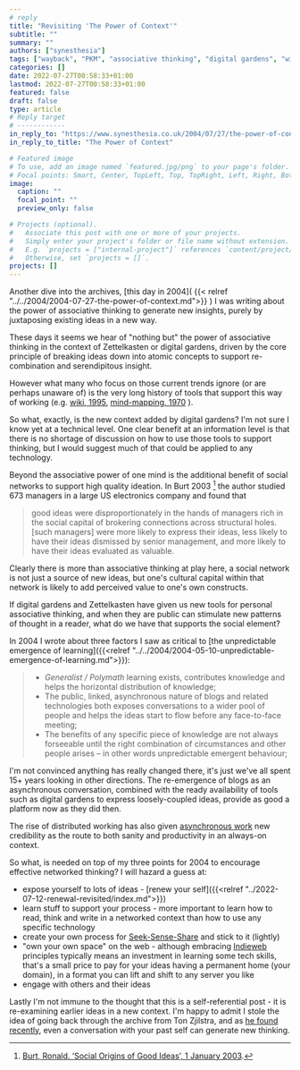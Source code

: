 ```yaml
---
# reply
title: "Revisiting 'The Power of Context'"
subtitle: ""
summary: ""
authors: ["synesthesia"]
tags: ["wayback", "PKM", "associative thinking", "digital gardens", "wiki"]
categories: []
date: 2022-07-27T00:58:33+01:00
lastmod: 2022-07-27T00:58:33+01:00
featured: false
draft: false
type: article
# Reply target
# ------------
in_reply_to: "https://www.synesthesia.co.uk/2004/07/27/the-power-of-context/"
in_reply_to_title: "The Power of Context"

# Featured image
# To use, add an image named `featured.jpg/png` to your page's folder.
# Focal points: Smart, Center, TopLeft, Top, TopRight, Left, Right, BottomLeft, Bottom, BottomRight.
image:
  caption: ""
  focal_point: ""
  preview_only: false

# Projects (optional).
#   Associate this post with one or more of your projects.
#   Simply enter your project's folder or file name without extension.
#   E.g. `projects = ["internal-project"]` references `content/project/deep-learning/index.md`.
#   Otherwise, set `projects = []`.
projects: []
---
```

Another dive into the archives, [this day in 2004]( {{< relref "../../2004/2004-07-27-the-power-of-context.md">}}  ) I was writing about the power of associative thinking to generate new insights, purely by juxtaposing existing ideas in a new way.

These days it seems we hear of "nothing but" the power of associative thinking in the context of Zettelkasten or digital gardens, driven by the core principle of breaking ideas down into atomic concepts to support re-combination and serendipitous insight.  

However what many who focus on those current trends ignore (or are perhaps unaware of) is the very long history of tools that support this way of working (e.g. [wiki, 1995](https://en.wikipedia.org/wiki/Wiki), [mind-mapping, 1970](https://www.tonybuzan.edu.sg/about/mind-maps/#:~:text=Originated%20in%201970%20by%20Tony,use%20their%20brains%20more%20effectively.) ).

So what, exactly, is the new context added by digital gardens? I'm not sure I know yet at a technical level. One clear benefit at an information level is that there is no shortage of discussion on how to use those tools to support thinking, but I would suggest much of that could be applied to any technology.

Beyond the associative power of one mind is the additional benefit of social networks to support high quality ideation. In Burt 2003 [^Burt 2003] the author studied 673 managers in a large US electronics company and found that 
>good ideas were disproportionately in the hands of managers rich in the social capital of brokering connections across structural holes. [such managers] were more likely to express their ideas, less likely to have their ideas dismissed by senior management, and more likely to have their ideas evaluated as valuable.

Clearly there is more than associative thinking at play here, a social network is not just a source of new ideas, but one's cultural capital within that network is likely to add perceived value to one's own constructs.

If digital gardens and Zettelkasten have given us new tools for personal associative thinking, and when they are public can stimulate new patterns of thought in a reader, what do we have that supports the social element?

In 2004 I wrote about three factors I saw as critical to [the unpredictable emergence of learning]({{<relref "../../2004/2004-05-10-unpredictable-emergence-of-learning.md">}}):

  >- _Generalist / Polymath_ learning exists, contributes knowledge and helps the horizontal distribution of knowledge;
  >- The public, linked, asynchronous nature of blogs and related technologies both exposes conversations to a wider pool of people and helps the ideas start to flow before any face-to-face meeting;
  >- The benefits of any specific piece of knowledge are not always forseeable until the right combination of circumstances and other people arises &#8211; in other words unpredictable emergent behaviour;

I'm not convinced anything has really changed there, it's just we've all spent 15+ years looking in other directions. The re-emergence of blogs as an asynchronous conversation, combined with the ready availability of tools such as digital gardens to express loosely-coupled ideas, provide as good a platform now as they did then. 

The rise of distributed working has also given [asynchronous work](https://about.gitlab.com/company/culture/all-remote/asynchronous/) new credibility as the route to both sanity and productivity in an always-on context.

So what, is needed on top of my three points for 2004 to encourage effective networked thinking? I will hazard a guess at:

- expose yourself to lots of ideas - [renew your self]({{<relref "../2022-07-12-renewal-revisited/index.md">}})
- learn stuff to support your process - more important to learn how to read, think and write in a networked context than how to use any specific technology
- create your own process for [Seek-Sense-Share](https://jarche.com/2014/02/the-seek-sense-share-framework/) and stick to it (lightly)
- "own your own space" on the web - although embracing [Indieweb](https://indieweb.org/) principles typically means an investment in learning some tech skills, that's a small price to pay for your ideas having a permanent home (your domain), in a format you can lift and shift to any server you like
- engage with others and their ideas

Lastly I'm not immune to the thought that this is a self-referential post - it is re-examining earlier ideas in a new context. I'm happy to admit I stole the idea of going back through the archive from Ton Zjilstra, and as [he found recently](https://www.zylstra.org/blog/2022/07/21942/), even a conversation with your past self can generate new thinking.

[^Burt 2003]: [Burt, Ronald. ‘Social Origins of Good Ideas’, 1 January 2003](https://files.zotero.net/eyJleHBpcmVzIjoxNjU3NjI2NTE3LCJoYXNoIjoiZGMyODFlMDJhNDY1MWI5ZDdiYTE2OTllNzQxM2FhYWMiLCJjb250ZW50VHlwZSI6ImFwcGxpY2F0aW9uXC9wZGYiLCJjaGFyc2V0IjoiIiwiZmlsZW5hbWUiOiJCdXJ0IC0gMjAwMyAtIFNvY2lhbCBPcmlnaW5zIG9mIEdvb2QgSWRlYXMucGRmIn0%3D/f7671590898f12a52bc31d47121647088fcee5b70b34ba04d30048cba2e812d2/Burt%20-%202003%20-%20Social%20Origins%20of%20Good%20Ideas.pdf).







